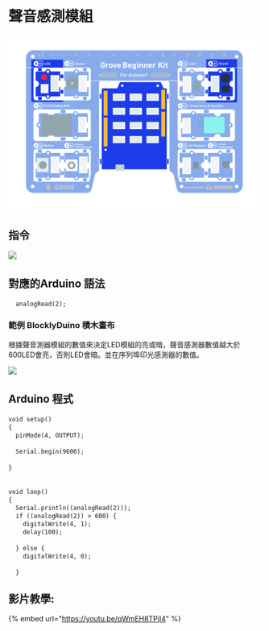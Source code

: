 # 聲音感測模組

![](../../../.gitbook/assets/Sound.jpg)

## **指令**

![](../../../.gitbook/assets/Lesson\_6\_SoundControlLED2.png)

## **對應的**Arduino 語法

```
  analogRead(2);
```

### 範例 BlocklyDuino 積木畫布

根據聲音測器模組的數值來決定LED模組的亮或暗，聲音感測器數值越大於600LED會亮，否則LED會暗。並在序列埠印光感測器的數值。

![](../../../.gitbook/assets/Lesson\_6\_SoundControlLED.png)

## Arduino 程式

```
void setup()
{
  pinMode(4, OUTPUT);

  Serial.begin(9600);

}


void loop()
{
  Serial.println((analogRead(2)));
  if ((analogRead(2)) > 600) {
    digitalWrite(4, 1);
    delay(100);

  } else {
    digitalWrite(4, 0);

  }
```

## 影片教學:

{% embed url="https://youtu.be/qWmEH8TPjI4" %}

